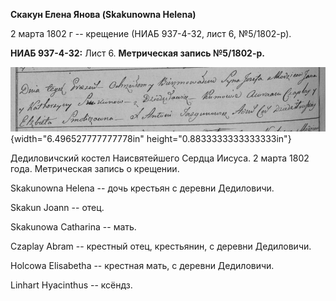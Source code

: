 **Скакун Елена Янова (Skakunowna Helena)**

2 марта 1802 г -- крещение (НИАБ 937-4-32, лист 6, №5/1802-р).

**НИАБ 937-4-32:** Лист 6. **Метрическая запись №5/1802-р.**

![](./media/fa8057bafd147b65f4b815d13d5b31db4900da44.png){width="6.496527777777778in"
height="0.8833333333333333in"}

Дедиловичский костел Наисвятейшего Сердца Иисуса. 2 марта 1802 года.
Метрическая запись о крещении.

Skakunowna Helena -- дочь крестьян с деревни Дедиловичи.

Skakun Joann -- отец.

Skakunowa Catharina -- мать.

Czaplay Abram -- крестный отец, крестьянин, с деревни Дедиловичи.

Holcowa Elisabetha -- крестная мать, с деревни Дедиловичи.

Linhart Hyacinthus -- ксёндз.

